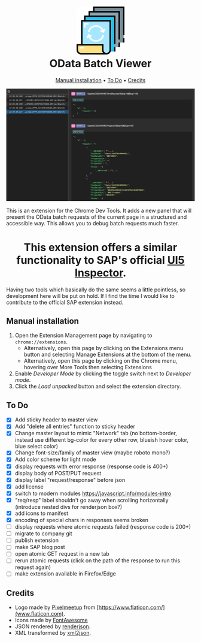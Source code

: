 <h1 align="center">
  <br>
  <img src="icons/icon128.png" alt="OData Batch Viewer logo">
  <br>
  OData Batch Viewer
  <br>
</h1>


<p align="center">
  <a href="#manual-installation">Manual installation</a> •
  <a href="#to-do">To Do</a> •
  <a href="#credits">Credits</a>
</p>

<img src="img/preview.jpg" alt="Preview">

This is an extension for the Chrome Dev Tools. It adds a new panel that will present the OData batch requests of the current page in a structured and accessible way. This allows you to debug batch requests much faster.

<h1 align="center" style="font-color: red">
  This extension offers a similar functionality to SAP's official <a href="https://chrome.google.com/webstore/detail/ui5-inspector/bebecogbafbighhaildooiibipcnbngo?hl=de">UI5 Inspector</a>.
</h1>

Having two tools which basically do the same seems a little pointless, so development here will be put on hold. If I find the time I would like to contribute to the official SAP extension instead.

## Manual installation

1. Open the Extension Management page by navigating to `chrome://extensions`.
    * Alternatively, open this page by clicking on the Extensions menu button and selecting Manage Extensions at the bottom of the menu.
    * Alternatively, open this page by clicking on the Chrome menu, hovering over More Tools then selecting Extensions
2. Enable *Developer Mode* by clicking the toggle switch next to *Developer mode*.
3. Click the *Load unpacked* button and select the extension directory.


## To Do

* [x] Add sticky header to master view
* [x] Add "delete all entries" function to sticky header
* [x] Change master layout to mimic "Network" tab (no bottom-border, instead use different bg-color for every other row, blueish hover color, blue select color)
* [x] Change font-size/family of master view (maybe roboto mono?)
* [x] Add color scheme for light mode
* [x] display requests with error response (response code is 400+)
* [x] display body of POST/PUT request
* [x] display label "request/response" before json
* [x] add license
* [x] switch to modern modules https://javascript.info/modules-intro
* [x] "req/resp" label shouldn't go away when scrolling horizontally (introduce nested divs for renderjson box?)
* [x] add icons to manifest
* [x] encoding of special chars in responses seems broken
* [ ] display requests where atomic requests failed (response code is 200+)
* [ ] migrate to company git
* [ ] publish extension
* [ ] make SAP blog post
* [ ] open atomic GET request in a new tab
* [ ] rerun atomic requests (click on the path of the response to run this request again)
* [ ] make extension available in Firefox/Edge

## Credits

* Logo made by [Pixelmeetup](https://www.flaticon.com/authors/pixelmeetup) from [https://www.flaticon.com/](www.flaticon.com).
* Icons made by [FontAwesome](https://fontawesome.com/)
* JSON rendered by [renderjson](https://github.com/caldwell/renderjson).
* XML transformed by [xml2json](https://github.com/enkidoo-ai/xml2json).